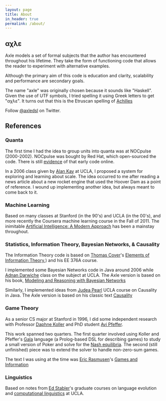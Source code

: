 ```yaml
---
layout: page
title: About
in_header: true
permalink: /about/
---
```


αχλε
----

Axle models a set of formal subjects that the author has encountered throughout his lifetime.
They take the form of functioning code that allows the reader to experiment with alternative examples.

Although the primary aim of this code is education and clarity, scalability and performance
are secondary goals.

The name "axle" was originally chosen because it sounds like "Haskell".
Given the use of UTF symbols, I tried spelling it using Greek letters to get "αχλε".
It turns out that this is the Etruscan spelling of
[Achilles](http://en.wikipedia.org/wiki/File:Etruscan_mural_achilles_Troilus.gif)

Follow [@axledsl](https://twitter.com/axledsl) on Twitter.

References
----------

### Quanta

The first time I had the idea to group units into quanta was at NOCpulse (2000-2002).
NOCpulse was bought by Red Hat, which open-sourced the code.
There is still [evidence](http://spacewalk.redhat.com/documentation/schema-doc/sql_sources/table/rhn_quanta.sql) of that early code online.

In a 2006 class given by [Alan Kay](http://en.wikipedia.org/wiki/Alan_Kay) at UCLA,
I proposed a system for exploring and learning about scale.
The idea occurred to me after reading a news article about a new rocket engine that used the Hoover Dam as a
point of reference.
I wound up implementing another idea, but always meant to come back to it.

### Machine Learning

Based on many classes at Stanford (in the 90's) and UCLA (in the 00's),
and more recently the Coursera machine learning course in the Fall of 2011.
The inimitable [Artificial Intelligence: A Modern Approach](http://www.amazon.com/Artificial-Intelligence-Modern-Approach-Edition/dp/0136042597/ref=sr_1_1?ie=UTF8) has been a mainstay throughout.

### Statistics, Information Theory, Bayesian Networks, &amp; Causality

The Information Theory code is based on [Thomas Cover](http://www.stanford.edu/~cover/)'s
[Elements of Information Theory](http://www.amazon.com/Elements-Information-Theory-Telecommunications-Processing/dp/0471241954/ref=sr_1_1?ie=UTF8),)
and his EE 376A course.

I implemented some Bayesian Networks code in Java around 2006 while
[Adnan Darwiche](http://www.cs.ucla.edu/~darwiche/) class on the subject at UCLA.
The Axle version is based on his book,
[Modeling and Reasoning with Bayesian Networks](http://www.amazon.com/Modeling-Reasoning-Bayesian-Networks-Darwiche/dp/0521884381/ref=sr_1_1?ie=UTF8)

Similarly, I implemented ideas from [Judea Pearl](http://bayes.cs.ucla.edu/jp_home.html)
UCLA course on Causality in Java.
The Axle version is based on his classic text [Causality](http://www.amazon.com/Causality-Reasoning-Inference-Judea-Pearl/dp/052189560X/ref=sr_1_1?ie=UTF8)

### Game Theory

As a senior CS major at Stanford in 1996, I did some
independent research with
Professor [Daphne Koller](http://ai.stanford.edu/~koller/) and
PhD student [Avi Pfeffer](http://www.gelberpfeffer.net/avi).

This work spanned two quarters.
The first quarter involved using Koller and Pfeffer's
[Gala](http://ai.stanford.edu/~koller/Papers/Koller+Pfeffer:AIJ97.pdf) language
(a Prolog-based DSL for describing games) to study a small
version of Poker and solve for the [Nash equilibria](http://en.wikipedia.org/wiki/Nash_equilibrium).
The second (still unfinished) piece was to extend the
solver to handle non-zero-sum games.

The text I was using at the time was
[Eric Rasmusen](http://www.rasmusen.org/)'s
[Games and Information](http://www.amazon.com/Games-Information-Introduction-Game-Theory/dp/1405136669/ref=sr_1_1?ie=UTF8)

### Linguistics

Based on notes from [Ed Stabler](http://www.linguistics.ucla.edu/people/stabler/)'s
graduate courses on language evolution and
[computational linguistics](http://www.linguistics.ucla.edu/people/stabler/212-08.pdf) at UCLA.
